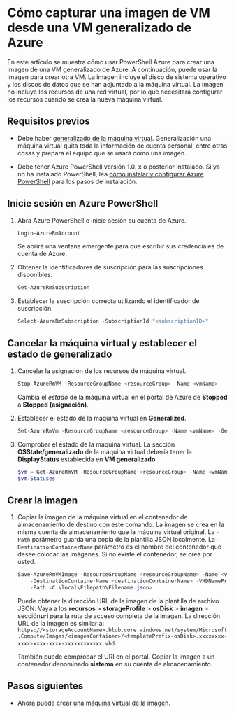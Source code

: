 <properties
    pageTitle="Capturar una imagen de máquina virtual de VM generalizado de Azure | Microsoft Azure"
    description="Obtenga información sobre cómo capturar una imagen de máquina virtual de una máquina virtual de Azure generalized creados en el modelo de implementación de administrador de recursos"
    services="virtual-machines-windows"
    documentationCenter=""
    authors="cynthn"
    manager="timlt"
    editor=""
    tags="azure-resource-manager"/>

<tags
    ms.service="virtual-machines-windows"
    ms.workload="infrastructure-services"
    ms.tgt_pltfrm="vm-windows"
    ms.devlang="na"
    ms.topic="article"
    ms.date="10/20/2016"
    ms.author="cynthn"/>

# <a name="how-to-capture-a-vm-image-from-a-generalized-azure-vm"></a>Cómo capturar una imagen de VM desde una VM generalizado de Azure


En este artículo se muestra cómo usar PowerShell Azure para crear una imagen de una VM generalizado de Azure. A continuación, puede usar la imagen para crear otra VM. La imagen incluye el disco de sistema operativo y los discos de datos que se han adjuntado a la máquina virtual. La imagen no incluye los recursos de una red virtual, por lo que necesitará configurar los recursos cuando se crea la nueva máquina virtual. 


## <a name="prerequisites"></a>Requisitos previos

- Debe haber [generalizado de la máquina virtual](virtual-machines-windows-generalize-vhd.md). Generalización una máquina virtual quita toda la información de cuenta personal, entre otras cosas y prepara el equipo que se usará como una imagen.

- Debe tener Azure PowerShell versión 1.0. x o posterior instalado. Si ya no ha instalado PowerShell, lea [cómo instalar y configurar Azure PowerShell](../powershell-install-configure.md) para los pasos de instalación.


## <a name="log-in-to-azure-powershell"></a>Inicie sesión en Azure PowerShell

1. Abra Azure PowerShell e inicie sesión su cuenta de Azure.

    ```powershell
    Login-AzureRmAccount
    ```

    Se abrirá una ventana emergente para que escribir sus credenciales de cuenta de Azure.

2. Obtener la identificadores de suscripción para las suscripciones disponibles.

    ```powershell
    Get-AzureRmSubscription
    ```

3. Establecer la suscripción correcta utilizando el identificador de suscripción.

    ```powershell
    Select-AzureRmSubscription -SubscriptionId "<subscriptionID>"
    ```

## <a name="deallocate-the-vm-and-set-the-state-to-generalized"></a>Cancelar la máquina virtual y establecer el estado de generalizado       

1. Cancelar la asignación de los recursos de máquina virtual.

    ```powershell
    Stop-AzureRmVM -ResourceGroupName <resourceGroup> -Name <vmName>
    ```

    Cambia el *estado* de la máquina virtual en el portal de Azure de **Stopped** a **Stopped (asignación)**.

2. Establecer el estado de la máquina virtual en **Generalized**. 

    ```powershell
    Set-AzureRmVm -ResourceGroupName <resourceGroup> -Name <vmName> -Generalized
    ```

3. Comprobar el estado de la máquina virtual. La sección **OSState/generalizado** de la máquina virtual debería tener la **DisplayStatus** establecida en **VM generalizado**.  

    ```powershell
    $vm = Get-AzureRmVM -ResourceGroupName <resourceGroup> -Name <vmName> -Status
    $vm.Statuses
    ```

## <a name="create-the-image"></a>Crear la imagen 

1. Copiar la imagen de la máquina virtual en el contenedor de almacenamiento de destino con este comando. La imagen se crea en la misma cuenta de almacenamiento que la máquina virtual original. La `-Path` parámetro guarda una copia de la plantilla JSON localmente. La `-DestinationContainerName` parámetro es el nombre del contenedor que desee colocar las imágenes. Si no existe el contenedor, se crea por usted.

    ```powershell
    Save-AzureRmVMImage -ResourceGroupName <resourceGroupName> -Name <vmName> `
        -DestinationContainerName <destinationContainerName> -VHDNamePrefix <templateNamePrefix> `
        -Path <C:\local\Filepath\Filename.json>
    ```

    Puede obtener la dirección URL de la imagen de la plantilla de archivo JSON. Vaya a los **recursos** > **storageProfile** > **osDisk** > **imagen** > sección**uri** para la ruta de acceso completa de la imagen. La dirección URL de la imagen es similar a: `https://<storageAccountName>.blob.core.windows.net/system/Microsoft.Compute/Images/<imagesContainer>/<templatePrefix-osDisk>.xxxxxxxx-xxxx-xxxx-xxxx-xxxxxxxxxxxx.vhd`.
    
    También puede comprobar el URI en el portal. Copiar la imagen a un contenedor denominado **sistema** en su cuenta de almacenamiento. 


## <a name="next-steps"></a>Pasos siguientes

- Ahora puede [crear una máquina virtual de la imagen](virtual-machines-windows-create-vm-generalized.md).

